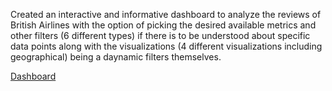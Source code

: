 Created an interactive and informative dashboard to analyze the reviews of British Airlines with the option of picking the desired available metrics and other filters (6 different types) if there is to be understood about specific data points along with the visualizations (4 different visualizations including geographical) being a daynamic filters themselves. 

[Dashboard](https://public.tableau.com/app/profile/vishnu.vamshi.vidyapathi.sharma/viz/AirlinesReviewsDashboard/Dashboard1)
